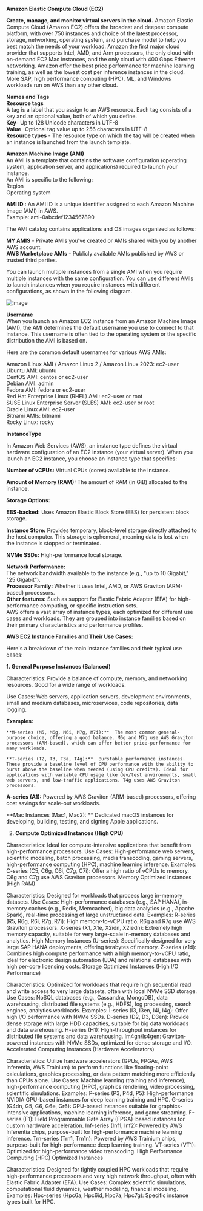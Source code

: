**Amazon Elastic Compute Cloud (EC2)**

**Create, manage, and monitor virtual servers in the cloud.**
    Amazon Elastic Compute Cloud (Amazon EC2) offers the broadest and deepest compute platform, with over 750 instances and choice of the latest processor, storage, networking, operating system, and purchase model to help you best match the needs of your workload. Amazon the first major cloud provider that supports Intel, AMD, and Arm processors, the only cloud with on-demand EC2 Mac instances, and the only cloud with 400 Gbps Ethernet networking. Amazon offer the best price performance for machine learning training, as well as the lowest cost per inference instances in the cloud. More SAP, high performance computing (HPC), ML, and Windows workloads run on AWS than any other cloud.

**Names and Tags**  
    **Resource tags**  
        A tag is a label that you assign to an AWS resource. Each tag consists of a key and an optional value, both of which you define.  
    **Key**- Up to 128 Unicode characters in UTF-8  
    **Value** -Optional tag value up to 256 characters in UTF-8  
    **Resource types** - The resource type on which the tag will be created when an instance is launched from the launch template.  
    
   **Amazon Machine Image (AMI)**  
   An AMI is a template that contains the software configuration (operating system, application server, and applications) required to launch your instance.  
   An AMI is specific to the following:  
     Region  
     Operating system
   
   **AMI ID** : An AMI ID is a unique identifier assigned to each Amazon Machine Image (AMI) in AWS.  
   Example: ami-0abcdef1234567890
  
  The AMI catalog contains applications and OS images organized as follows:  

    
**MY AMIS** - Private AMIs you've created or AMIs shared with you by another AWS account.  
**AWS Marketplace AMIs** - Publicly available AMIs published by AWS or trusted third parties.  
  
  You can launch multiple instances from a single AMI when you require multiple instances with the same configuration. You can use different AMIs to launch instances when you require instances with different configurations, as shown in the following diagram.

![image](https://github.com/user-attachments/assets/18e00723-dff0-46ed-bec4-9d0dd9565920)  

**Username**  
When you launch an Amazon EC2 instance from an Amazon Machine Image (AMI), the AMI determines the default username you use to connect to that instance. This username is often tied to the operating system or the specific distribution the AMI is based on.

Here are the common default usernames for various AWS AMIs:

Amazon Linux AMI / Amazon Linux 2 / Amazon Linux 2023: ec2-user  
Ubuntu AMI: ubuntu  
CentOS AMI: centos or ec2-user  
Debian AMI: admin  
Fedora AMI: fedora or ec2-user  
Red Hat Enterprise Linux (RHEL) AMI: ec2-user or root  
SUSE Linux Enterprise Server (SLES) AMI: ec2-user or root  
Oracle Linux AMI: ec2-user  
Bitnami AMIs: bitnami  
Rocky Linux: rocky   

**InstanceType**  

In Amazon Web Services (AWS), an instance type defines the virtual hardware configuration of an EC2 instance (your virtual server). When you launch an EC2 instance, you choose an instance type that specifies:

**Number of vCPUs:** Virtual CPUs (cores) available to the instance.  

**Amount of Memory (RAM):** The amount of RAM (in GiB) allocated to the instance.  

**Storage Options:**  

**EBS-backed:** Uses Amazon Elastic Block Store (EBS) for persistent block storage.  

**Instance Store:** Provides temporary, block-level storage directly attached to the host computer. This storage is ephemeral, meaning data is lost when the instance is stopped or terminated.  

**NVMe SSDs:** High-performance local storage.  

**Network Performance:**  
The network bandwidth available to the instance (e.g., "up to 10 Gigabit," "25 Gigabit").  
**Processor Family:** Whether it uses Intel, AMD, or AWS Graviton (ARM-based) processors.  
**Other features:** Such as support for Elastic Fabric Adapter (EFA) for high-performance computing, or specific instruction sets.  
AWS offers a vast array of instance types, each optimized for different use cases and workloads. They are grouped into instance families based on their primary characteristics and performance profiles.


**AWS EC2 Instance Families and Their Use Cases:**  

Here's a breakdown of the main instance families and their typical use cases:

**1. General Purpose Instances (Balanced)**  

Characteristics: Provide a balance of compute, memory, and networking resources. Good for a wide range of workloads.  

Use Cases: Web servers, application servers, development environments, small and medium databases, microservices, code repositories, data logging.  

**Examples:**  

    **M-series (M5, M6g, M6i, M7g, M7i):**  The most common general-purpose choice, offering a good balance. M6g and M7g use AWS Graviton processors (ARM-based), which can offer better price-performance for many workloads.  

    **T-series (T2, T3, T3a, T4g):**  Burstable performance instances. These provide a baseline level of CPU performance with the ability to burst above the baseline when needed (using CPU credits). Ideal for applications with variable CPU usage like dev/test environments, small web servers, and low-traffic applications. T4g uses AWS Graviton processors.  


**A-series (A1):**  Powered by AWS Graviton (ARM-based) processors, offering cost savings for scale-out workloads.  

**Mac Instances (Mac1, Mac2): ** Dedicated macOS instances for developing, building, testing, and signing Apple applications.  

2. **Compute Optimized Instances (High CPU)**  

Characteristics: Ideal for compute-intensive applications that benefit from high-performance processors.
Use Cases: High-performance web servers, scientific modeling, batch processing, media transcoding, gaming servers, high-performance computing (HPC), machine learning inference.
Examples:
C-series (C5, C6g, C6i, C7g, C7i): Offer a high ratio of vCPUs to memory. C6g and C7g use AWS Graviton processors.
Memory Optimized Instances (High RAM)

Characteristics: Designed for workloads that process large in-memory datasets.
Use Cases: High-performance databases (e.g., SAP HANA), in-memory caches (e.g., Redis, Memcached), big data analytics (e.g., Apache Spark), real-time processing of large unstructured data.
Examples:
R-series (R5, R6g, R6i, R7g, R7i): High memory-to-vCPU ratio. R6g and R7g use AWS Graviton processors.
X-series (X1, X1e, X2idn, X2iedn): Extremely high memory capacity, suitable for very large-scale in-memory databases and analytics.
High Memory Instances (U-series): Specifically designed for very large SAP HANA deployments, offering terabytes of memory.
Z-series (z1d): Combines high compute performance with a high memory-to-vCPU ratio, ideal for electronic design automation (EDA) and relational databases with high per-core licensing costs.
Storage Optimized Instances (High I/O Performance)

Characteristics: Optimized for workloads that require high sequential read and write access to very large datasets, often with local NVMe SSD storage.
Use Cases: NoSQL databases (e.g., Cassandra, MongoDB), data warehousing, distributed file systems (e.g., HDFS), log processing, search engines, analytics workloads.
Examples:
I-series (I3, I3en, I4i, I4g): Offer high I/O performance with NVMe SSDs.
D-series (D2, D3, D3en): Provide dense storage with large HDD capacities, suitable for big data workloads and data warehousing.
H-series (H1): High-throughput instances for distributed file systems and data warehousing.
Im4gn/Is4gen: Graviton-powered instances with NVMe SSDs, optimized for dense storage and I/O.
Accelerated Computing Instances (Hardware Accelerators)

Characteristics: Utilize hardware accelerators (GPUs, FPGAs, AWS Inferentia, AWS Trainium) to perform functions like floating-point calculations, graphics processing, or data pattern matching more efficiently than CPUs alone.
Use Cases: Machine learning (training and inference), high-performance computing (HPC), graphics rendering, video processing, scientific simulations.
Examples:
P-series (P3, P4d, P5): High-performance NVIDIA GPU-based instances for deep learning training and HPC.
G-series (G4dn, G5, G6, G6e, Gr6): GPU-based instances suitable for graphics-intensive applications, machine learning inference, and game streaming.
F-series (F1): Field Programmable Gate Array (FPGA)-based instances for custom hardware acceleration.
Inf-series (Inf1, Inf2): Powered by AWS Inferentia chips, purpose-built for high-performance machine learning inference.
Trn-series (Trn1, Trn1n): Powered by AWS Trainium chips, purpose-built for high-performance deep learning training.
VT-series (VT1): Optimized for high-performance video transcoding.
High Performance Computing (HPC) Optimized Instances

Characteristics: Designed for tightly coupled HPC workloads that require high-performance processors and very high network throughput, often with Elastic Fabric Adapter (EFA).
Use Cases: Complex scientific simulations, computational fluid dynamics, weather modeling, financial modeling.
Examples:
Hpc-series (Hpc6a, Hpc6id, Hpc7a, Hpc7g): Specific instance types built for HPC.


